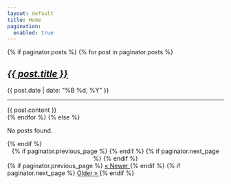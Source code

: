 ```yaml
---
layout: default
title: Home
pagination:
  enabled: true
---
```


<div id="posts-list">
  {% if paginator.posts %}
    {% for post in paginator.posts %}
      <div class="post-content post-item">
        <h2 style="font-style: italic;">
          <a href="{{ post.url | relative_url }}">{{ post.title }}</a>
        </h2>
        <div class="meta">
          <span>{{ post.date | date: "%B %d, %Y" }}</span>
        </div>
        <hr>
        {{ post.content }}
      </div>
    {% endfor %}
  {% else %}
    <p>No posts found.</p>
  {% endif %}
</div>

<div class="pagination" style="text-align:center;">
  {% if paginator.previous_page %}
    <a href="{{ paginator.previous_page_path | relative_url }}"></a>
  {% endif %}
<!-- <span class="page-number">Page {{ paginator.page }} of {{ paginator.total_pages }}</span> -->
  {% if paginator.next_page %}
    <a href="{{ paginator.next_page_path | relative_url }}"></a>
  {% endif %}
</div>

<!-- Fixed-position buttons -->
<div class="bottom-btns-vertical" id="bottomNavBtns">
  {% if paginator.previous_page %}
    <a class="fixed-bottom-btn" 
       href="{% if paginator.previous_page == 1 %}{{ '/' | relative_url }}{% else %}{{ paginator.previous_page_path | relative_url }}{% endif %}">
      &#171; Newer
    </a>
  {% endif %}
  {% if paginator.next_page %}
    <a class="fixed-bottom-btn" href="{{ paginator.next_page_path | relative_url }}">
      Older &#187;
    </a>
  {% endif %}
</div>

<script>
document.addEventListener('DOMContentLoaded', function() {
  var navBtns = document.getElementById('bottomNavBtns');
  function checkScroll() {
    var scrollPosition = window.scrollY + window.innerHeight;
    var totalHeight = document.body.offsetHeight;
    // Show when scrolled past 50% of the page
    if (scrollPosition / totalHeight >= 0.25) {
      navBtns.classList.add('visible');
    } else {
      navBtns.classList.remove('visible');
    }
  }
  window.addEventListener('scroll', checkScroll);
  checkScroll();
});
</script>
